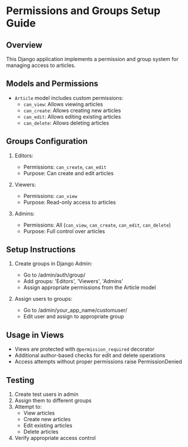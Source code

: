 # Permissions and Groups Setup Guide

## Overview
This Django application implements a permission and group system for managing access to articles.

## Models and Permissions
- `Article` model includes custom permissions:
  - `can_view`: Allows viewing articles
  - `can_create`: Allows creating new articles
  - `can_edit`: Allows editing existing articles
  - `can_delete`: Allows deleting articles

## Groups Configuration
1. Editors:
   - Permissions: `can_create`, `can_edit`
   - Purpose: Can create and edit articles

2. Viewers:
   - Permissions: `can_view`
   - Purpose: Read-only access to articles

3. Admins:
   - Permissions: All (`can_view`, `can_create`, `can_edit`, `can_delete`)
   - Purpose: Full control over articles

## Setup Instructions
1. Create groups in Django Admin:
   - Go to /admin/auth/group/
   - Add groups: 'Editors', 'Viewers', 'Admins'
   - Assign appropriate permissions from the Article model

2. Assign users to groups:
   - Go to /admin/your_app_name/customuser/
   - Edit user and assign to appropriate group

## Usage in Views
- Views are protected with `@permission_required` decorator
- Additional author-based checks for edit and delete operations
- Access attempts without proper permissions raise PermissionDenied

## Testing
1. Create test users in admin
2. Assign them to different groups
3. Attempt to:
   - View articles
   - Create new articles
   - Edit existing articles
   - Delete articles
4. Verify appropriate access control
